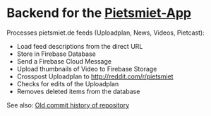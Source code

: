 # Backend for the [Pietsmiet-App](https://github.com/l3d00m/pietsmiet_android)

Processes pietsmiet.de feeds (Uploadplan, News, Videos, Pietcast):

* Load feed descriptions from the direct URL
* Store in Firebase Database
* Send a Firebase Cloud Message
* Upload thumbnails of Video to Firebase Storage
* Crosspost Uploadplan to http://reddit.com/r/pietsmiet
* Checks for edits of the Uploadplan
* Removes deleted items from the database

See also: [Old commit history of repository](https://github.com/l3d00m/pietsmiet_android/commits/12107d7efcfb22ffb07827a75a61214edfac1bea/backend)

